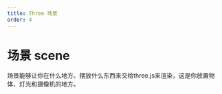 ```yaml
---
title: Three 场景
order: 4
---
```




# 场景 scene

场景能够让你在什么地方、摆放什么东西来交给three.js来渲染，这是你放置物体、灯光和摄像机的地方。

<code src="./index.tsx" title="scene"></code>

